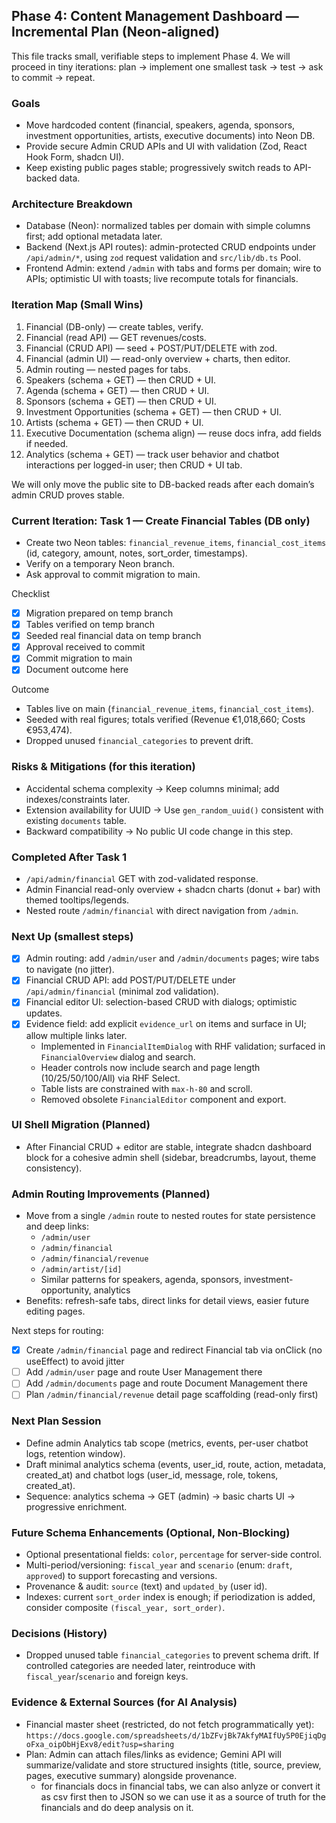 ## Phase 4: Content Management Dashboard — Incremental Plan (Neon-aligned)

This file tracks small, verifiable steps to implement Phase 4. We will proceed in tiny iterations: plan → implement one smallest task → test → ask to commit → repeat.

### Goals

- Move hardcoded content (financial, speakers, agenda, sponsors, investment opportunities, artists, executive documents) into Neon DB.
- Provide secure Admin CRUD APIs and UI with validation (Zod, React Hook Form, shadcn UI).
- Keep existing public pages stable; progressively switch reads to API-backed data.

### Architecture Breakdown

- Database (Neon): normalized tables per domain with simple columns first; add optional metadata later.
- Backend (Next.js API routes): admin-protected CRUD endpoints under `/api/admin/*`, using `zod` request validation and `src/lib/db.ts` Pool.
- Frontend Admin: extend `/admin` with tabs and forms per domain; wire to APIs; optimistic UI with toasts; live recompute totals for financials.

### Iteration Map (Small Wins)

1. Financial (DB-only) — create tables, verify.
2. Financial (read API) — GET revenues/costs.
3. Financial (CRUD API) — seed + POST/PUT/DELETE with zod.
4. Financial (admin UI) — read-only overview + charts, then editor.
5. Admin routing — nested pages for tabs.
6. Speakers (schema + GET) — then CRUD + UI.
7. Agenda (schema + GET) — then CRUD + UI.
8. Sponsors (schema + GET) — then CRUD + UI.
9. Investment Opportunities (schema + GET) — then CRUD + UI.
10. Artists (schema + GET) — then CRUD + UI.
11. Executive Documentation (schema align) — reuse docs infra, add fields if needed.
12. Analytics (schema + GET) — track user behavior and chatbot interactions per logged-in user; then CRUD + UI tab.

We will only move the public site to DB-backed reads after each domain’s admin CRUD proves stable.

### Current Iteration: Task 1 — Create Financial Tables (DB only)

- Create two Neon tables: `financial_revenue_items`, `financial_cost_items` (id, category, amount, notes, sort_order, timestamps).
- Verify on a temporary Neon branch.
- Ask approval to commit migration to main.

Checklist

- [x] Migration prepared on temp branch
- [x] Tables verified on temp branch
- [x] Seeded real financial data on temp branch
- [x] Approval received to commit
- [x] Commit migration to main
- [x] Document outcome here

Outcome

- Tables live on main (`financial_revenue_items`, `financial_cost_items`).
- Seeded with real figures; totals verified (Revenue €1,018,660; Costs €953,474).
- Dropped unused `financial_categories` to prevent drift.

### Risks & Mitigations (for this iteration)

- Accidental schema complexity → Keep columns minimal; add indexes/constraints later.
- Extension availability for UUID → Use `gen_random_uuid()` consistent with existing `documents` table.
- Backward compatibility → No public UI code change in this step.

### Completed After Task 1

- `/api/admin/financial` GET with zod-validated response.
- Admin Financial read-only overview + shadcn charts (donut + bar) with themed tooltips/legends.
- Nested route `/admin/financial` with direct navigation from `/admin`.

### Next Up (smallest steps)

- [x] Admin routing: add `/admin/user` and `/admin/documents` pages; wire tabs to navigate (no jitter).
- [x] Financial CRUD API: add POST/PUT/DELETE under `/api/admin/financial` (minimal zod validation).
- [x] Financial editor UI: selection-based CRUD with dialogs; optimistic updates.
- [x] Evidence field: add explicit `evidence_url` on items and surface in UI; allow multiple links later.
  - Implemented in `FinancialItemDialog` with RHF validation; surfaced in `FinancialOverview` dialog and search.
  - Header controls now include search and page length (10/25/50/100/All) via RHF Select.
  - Table lists are constrained with `max-h-80` and scroll.
  - Removed obsolete `FinancialEditor` component and export.

### UI Shell Migration (Planned)

- After Financial CRUD + editor are stable, integrate shadcn dashboard block for a cohesive admin shell (sidebar, breadcrumbs, layout, theme consistency).

### Admin Routing Improvements (Planned)

- Move from a single `/admin` route to nested routes for state persistence and deep links:
  - `/admin/user`
  - `/admin/financial`
  - `/admin/financial/revenue`
  - `/admin/artist/[id]`
  - Similar patterns for speakers, agenda, sponsors, investment-opportunity, analytics
- Benefits: refresh-safe tabs, direct links for detail views, easier future editing pages.

Next steps for routing:

- [x] Create `/admin/financial` page and redirect Financial tab via onClick (no useEffect) to avoid jitter
- [ ] Add `/admin/user` page and route User Management there
- [ ] Add `/admin/documents` page and route Document Management there
- [ ] Plan `/admin/financial/revenue` detail page scaffolding (read-only first)

### Next Plan Session

- Define admin Analytics tab scope (metrics, events, per-user chatbot logs, retention window).
- Draft minimal analytics schema (events, user_id, route, action, metadata, created_at) and chatbot logs (user_id, message, role, tokens, created_at).
- Sequence: analytics schema → GET (admin) → basic charts UI → progressive enrichment.

### Future Schema Enhancements (Optional, Non-Blocking)

- Optional presentational fields: `color`, `percentage` for server-side control.
- Multi-period/versioning: `fiscal_year` and `scenario` (enum: `draft`, `approved`) to support forecasting and versions.
- Provenance & audit: `source` (text) and `updated_by` (user id).
- Indexes: current `sort_order` index is enough; if periodization is added, consider composite `(fiscal_year, sort_order)`.

### Decisions (History)

- Dropped unused table `financial_categories` to prevent schema drift. If controlled categories are needed later, reintroduce with `fiscal_year`/`scenario` and foreign keys.

### Evidence & External Sources (for AI Analysis)

- Financial master sheet (restricted, do not fetch programmatically yet): `https://docs.google.com/spreadsheets/d/1bZFvjBk7AkfyMAIfUy5P0EjiqDgoFxa_oipObHjExv8/edit?usp=sharing`
- Plan: Admin can attach files/links as evidence; Gemini API will summarize/validate and store structured insights (title, source, preview, pages, executive summary) alongside provenance.
  - for financials docs in financial tabs, we can also anlyze or convert it as csv first then to JSON so we can use it as a source of truth for the financials and do deep analysis on it.
